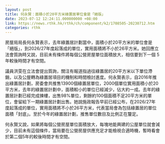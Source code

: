 ```yaml
---
layout: post
title: 何永賢：面積小於20平方米綠置居單位會是「絕版」
date: 2023-07-12 12:24:11.000000000 +08:00
link: https://news.rthk.hk/rthk/ch/component/k2/1708505-20230712.htm
categories: rthk
---
```


房屋局局長何永賢表示，去年綠置居計劃當中，面積小於20平方米的單位會是「絕版」，到2026/27年度起落成的單位，實用面積將不小於26平方米。她回應立法會質詢時又說，目前未有條件將每個公營房屋單位面積放大，相信要到下一個 5年較後時間才有空間。

議員洪雯在立法會提出質詢，關注有報道指過往綠置居的20平方米以下單位滯銷，以及公屋轉為綠置居項目的機制和時間檢討進度。何永賢表示，自2016年推出綠置居計劃，房委會共推售13900個綠置居單位，2000個單位實用面積小於20平方米，去年的綠置居計劃中，面積較小的單位已經減少，佔大約一成。去年的綠置居計劃已經完成揀樓，出售98%單位，剩餘約100個面積不足20平方米的單位，會留給下一期綠置居計劃出售。她說施政報告早前已經公布，在2026/27年度起落成的單位，實用面積將不小於26平方米，代表當局會為包括綠置居的單位面積「封底」。至於今年的綠置居計劃，推售單位數目及比例正在釐定。

何永賢又說，如果將每個公營房屋單位面積放大，每塊地能興建的公屋單位就會減少，目前未有這個條件，當局要在公營房屋供應充足才能檢視合適時機，暫時看會於第二個5年的較後時間才有空間。
